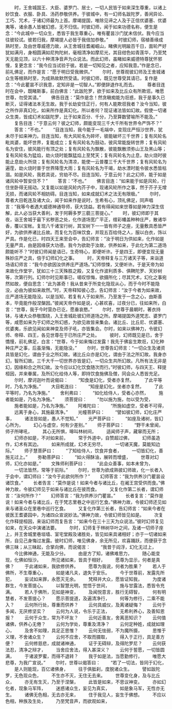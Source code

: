 <!-- { "loadSidebar": true } -->
　　时，王舍城国王、大臣、婆罗门、居士，一切人民皆于如来深生尊重，以诸上妙饮食、衣服、卧具、汤药恭敬供养。于彼城中，有一幻师名跋陀罗，善闲异论、工巧、咒术，于诸幻师最为上首。摩竭提国，唯除见谛之人及于正信优婆塞、优婆夷等，诸余愚人皆被幻惑，无不归信。时彼幻师，闻于如来功德名称，便生是念：“今此城中一切众生，悉皆于我生尊重心，唯有瞿昙沙门犹未信伏。我今应当往彼较试。彼若归我，摩竭提人必皆于我倍加恭敬。”
　　时彼幻师，宿植善缘成熟时至，及由世尊威德力故，从王舍城往耆阇崛山，睹佛光明踰百千日，面轮严好犹如满月，身相圆满如尼拘陀树，毫相清净如摩尼光，其目绀色如青莲华，乃至梵天无能见顶，以六十种清净音声为众说法。而此幻师，虽睹如来威德特尊犹怀邪慢，复更念言：“我今应当试验于彼。若是一切知见之者，应知我意。”作是念已，前礼佛足，而作是言：“愿于明日受我微供。”
　　尔时，世尊观彼幻师及王舍城诸众生等根熟时至，为成熟故默然受请。时彼幻师，既见世尊受其请已，复作是念：“今此瞿昙不识我意，定知非是一切智人。”即便辞退作礼而去。
　　尊者目连时在会中，既睹斯事，前白佛言：“此跋陀罗，欲于如来及比丘众有所欺诳。唯愿世尊，勿受其请。”
　　佛告目连：“莫作是念！然贪瞋痴能为诳惑，我于是事久已断灭，证得诸法本无生故。我于长劫安住正行，何有人能欺诳我者？汝今当知，彼之所作非真幻化，如来所作是真幻化。所以者何？现证诸法皆如幻故。假使一切诸众生类，皆成幻术如跋陀罗，比于如来百分、千分，乃至算数譬喻所不能及。”
　　复告目连：“于意云何？彼之幻师，颇能变现三千大千所有世界令严饰不？”
　　答言：“不也。”
　　“目连当知，我今能于一毛端中，变现庄严恒沙世界，犹未尽于如来神力。目连当知，有大风轮名为碎坏，彼能破坏三千世界；复有风轮名毗岚婆，能坏世界，复能成立；复有风轮名为鼓动，彼风常能旋转世界；复有风轮名为安住，彼风能行有顶之处；复有风轮名为飘散，彼能飘散须弥山王及黑山等；复有风轮名为猛焰，劫火烧时能飘猛焰上至梵天；复有风轮名为止息，劫火烧时彼能止息劫火所烧；复有风轮名为清凉，能使一云普覆三千大千世界；复有风轮名为遍霔，劫火烧时普于世界降霔大雨；复有风轮名为干竭，劫水漂时能令彼水悉皆枯涸。如是风轮，我若具说，穷劫不尽。目连当知，于意云何？此之幻师，能于如是诸风轮中暂安住不？”
　　答言：“不也。”
　　佛言目连：“如来能于如是风轮，行住坐卧得无摇动。又复能以如是风轮内芥子中，现诸风轮所作之事，然于芥子无增无损，而诸风轮不相妨碍。目连当知，如来成就幻术之法无有限极。”
　　尔时，尊者大目乾连及诸大众，闻于如来作是说时，生希有心，顶礼佛足，同声唱言：“我等今者遇大威德神通导师，获大饶益。若有得闻如来世尊如是神力深生信解，此人必当获大善利，发于阿耨多罗三藐三菩提心。”
　　时，彼幻师即于其夜，诣王舍城于最下劣秽恶之处，化作道场宽广平正，缯彩幡盖种种庄严，散诸华香，覆以宝帐。复现八千诸宝行树，其宝树下一一皆有师子之座，无量敷具悉皆严好，为欲供养诸比丘故。而复化为百味饮食，并现五百给侍之人，服以白衣，饰以严具。作是化已，时四天王来至会中，告幻师言：“汝于明日为供如来，化作如是无量严具，由是因缘获大功德。我今为欲助于汝故，供养如来，于此化为第二道场颇能听不？”时彼幻师闻是语已，生奇特心，即便听许。于是四王，即便变现无量殊妙庄严之具，倍于幻师幻化之事。
　　时，天帝释复与三万诸天子等，来诣道场语幻师言：“我今亦欲因汝供养庄严道场。”幻师惊悚，又便听许。于是天帝为如来故化作堂宇，犹如三十三天殊胜之殿，又复化作波利质多、俱鞞陀罗、天妙树等，次第行列。幻师尔时见斯事已，嗟叹惊悔，欲摄所化；尽其咒术，幻化之事宛然如故，便自思念：“此为甚奇！我从昔来于所变化隐现从心，而于今时不能隐没，必由为彼如来故然。”时，天帝释知彼心念，告幻师言：“汝于今者为如来故，庄严道场无能隐没。以是当知，若复有人于如来所，乃至发于一念之心，由斯善本，毕竟能作般涅槃因。”彼闻天帝作如是说，心甚欢喜，过夜分已，往如来所，白言：“世尊，我于今时营办已讫，愿垂哀愍。”
　　尔时，世尊于晨朝时，著衣持钵，与诸大众恭敬围绕，入王舍城赴彼幻师道场之所。摩竭提国外道梵志、婆罗门等，咸愿如来为于幻师之所幻惑，为欲见故皆来集会。诸比丘、比丘尼、优婆塞、优婆夷，乐欲见闻如来神变及师子吼，亦皆集会。尔时，如来以佛神力，令彼幻师、帝释、四王，各见世尊在于已所庄严之处。
　　彼时，幻师既见是已，舍于憍慢，前礼佛足，白言：“世尊，今于如来悔过发露！我先于佛妄生欺诳，幻化种种庄严之事，后虽渐悔，无能隐没。”
　　尔时，世尊告幻师言：“一切众生及诸资具皆是幻化，谓由于业之所幻故。诸比丘众亦是幻化，谓由于法之所幻故。我身亦幻，智所幻故。三千大千一切世界亦皆是幻，一切众生共所幻故。凡所有法无非是幻，因缘和合之所幻故。汝今应以幻化饮食随次而行。”时彼幻师，与四天王、释提桓因，并来眷属，及所幻化给侍人等，即持饮食施佛及僧，同会众人悉皆充足。
　　尔时，摩诃迦叶而说偈曰：
　　“知食是幻化，受者亦复然，
　　了此平等时，乃名为净施。”
　　大目乾连曰：
　　“知座是幻化，坐者亦复然，
　　了此平等时，乃名为净施。”
　　舍利弗曰：
　　“如化给侍人，受者心亦然，
　　施者能如是，乃名为净施。”
　　须菩提曰：
　　“勿以施为施，勿以受为受，
　　施者能如是，乃名为净施。”
　　阿难陀曰：
　　“所施如虚空，受者不可得，
　　远离于身心，其施最清净。”
　　光幢菩萨曰：
　　“譬如彼幻师，幻化庄严事，
　　诸法皆如是，愚人不觉知。”
　　光严菩萨曰：
　　“如座及诸树，皆幻心所为，
　　幻心与虚空，何有少差别。”
　　师子菩萨曰：
　　“野干未曾闻，师子所哮吼，
　　其心无所惧，嗥叫林树间，
　　适闻师子声，藏窜而无所；
　　幻师亦如是，不对如来前，
　　常于外道中，自赞超过佛，
　　幻师虽造作，幻术有其边。
　　如来所成就，幻术无穷尽，
　　一切诸天魔，莫能知边际。”
　　师子慧菩萨曰：
　　“了知给侍人，饮食并食者，
　　一切皆幻化，善施无过上。”
　　弥勒菩萨曰：
　　“如火得酥油，展转而增盛，
　　世尊对幻师，幻化亦如是。”
　　文殊师利菩萨曰：
　　“此会众善事，如本未曾为，
　　一切法皆然，常等于前际。”
　　尔时，世尊为欲成熟彼幻师故，化一长者入于会中，谓幻师曰：“汝今于此欲何所作？”
　　幻师答言：“我为供养沙门瞿昙设诸饮食。”
　　长者告言：“莫作是说！如来今者与诸比丘，在阇王宫受供而食。”佛神力故，令彼幻师见于如来与诸比丘在彼而食。
　　又复化作第二长者，谓幻师言：“汝何所作？”
　　幻师答言：“我为供养沙门瞿昙。”
　　长者复言：“莫作是说！如来今者与诸比丘，在于梵志里巷之中巡行乞食。”佛神力故，令彼幻师还见如来与诸圣众在里巷中巡行乞食。
　　又复化作第三长者，告幻师言：“如来今者在彼医王耆婆园中，为诸四众宣说妙法。”佛神力故，令彼幻师皆见如是。
　　次复化作释提桓因，来诣幻师而复告言：“如来今在三十三天为众说法。”彼时幻师复见如来，在天众中演诸法要。
　　尔时，幻师复于林树华叶之间，及诸一切师子座上，并王舍城里巷垣墙、室宅堂殿及诸胜处，皆见如来具诸相好；亦于一切诸如来所，自见己身悔过发露。彼时幻师，唯见佛身，余无所见，欢喜踊跃，而便获于念佛三昧；从三昧起，合掌向佛，而说偈言：
　　“我昔于阎浮，幻化无过上，
　　今比佛神通，无能及少分。
　　由是方了知，诸佛难思力，
　　随心能变现，化佛如恒沙。
　　所见诸如来，皆具于相好，
　　愿尊为显示，何者是真佛？
　　于此诸如来，我欲修供养。
　　愿尊为我说，何者为胜果？
　　若人于佛所，不生尊重心，
　　如是诸凡夫，退失于安乐。
　　今于世尊前，发露先所犯，
　　妄试如来罪，永愿灭无余。
　　梵释并大众，愿皆证知我，
　　为度诸群生，今发菩提心。
　　以智慧光明，觉悟于世间，
　　施与甘露法，悉皆令充满。
　　若人于佛所，见如是神变，
　　及闻悦意言，胜行无碍智，
　　何有明慧者，不发菩提心？
　　愿示菩提道，及遍清净行，
　　何等为修行，二乘不能入？
　　云何所行处，尊重而供养？
　　云何具威仪，及离诸疑悔？
　　云何于多闻，无厌修坚实？
　　云何为人说，令乐于正法，
　　无希利养心，及善知恩报？
　　云何于众生，常为不坏友？
　　云何近善友，舍离恶知识？
　　云何值诸佛，供养心无倦？
　　云何为学处，尊重及清净？
　　云何定种姓，成就如理心，
　　及舍不如理，具足正思惟？
　　云何无怯弱，不为魔所摄，
　　思惟于义理，不舍诸众生？
　　云何不应舍，不取而摄取，
　　得入于正行，具足善方便？
　　云何修慈悲，成就诸神通，
　　证于无碍辩，及得陀罗尼？
　　云何获法忍，清净之辩才，
　　当舍应舍法，得入甚深义？
　　云何于誓愿，一切皆圆满，
　　于诸波罗蜜，而得不退转？
　　我于如是法，当愿勤修行，
　　唯愿大悲尊，为我广宣说。”
　　尔时，世尊以偈答曰：
　　“若了一切法，皆同于幻化，
　　是人则能现，百亿诸佛身，
　　往于俱胝刹，度脱诸众生。
　　譬如跋陀罗，无色现众色，
　　不生亦不灭，无住无去来。
　　世尊变化身，及与比丘众，
　　亦无有生灭，乃至于涅槃，
　　此皆是如来，不思议神变。
　　亦如幻化者，现象马军阵，
　　迷惑诸众生，妄见为真实，
　　如是象马军，无性亦无生。
　　诸佛无色相，无去亦无来，
　　住于我见人，妄生于佛想。
　　不应以色相，种族及生处，
　　乃至梵音声，而欲观如来，
